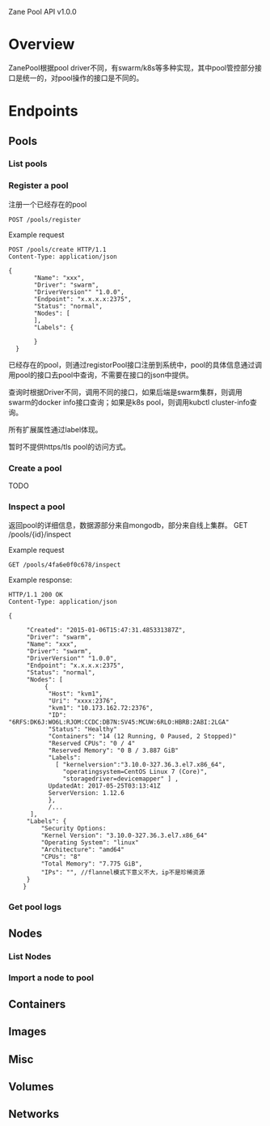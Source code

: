 
Zane Pool API v1.0.0

# Overview
ZanePool根据pool driver不同，有swarm/k8s等多种实现，其中pool管控部分接口是统一的，对pool操作的接口是不同的。


# Endpoints

## Pools
### List pools

### Register a pool
注册一个已经存在的pool
```
POST /pools/register 
```
Example request
```
POST /pools/create HTTP/1.1
Content-Type: application/json

{
       "Name": "xxx",
       "Driver": "swarm",
       "DriverVersion"" "1.0.0",
       "Endpoint": "x.x.x.x:2375",
       "Status": "normal",
       "Nodes": [
       ],
       "Labels": {

       }
  }
```

已经存在的pool，则通过registorPool接口注册到系统中，pool的具体信息通过调用pool的接口去pool中查询，不需要在接口的json中提供。

查询时根据Driver不同，调用不同的接口，如果后端是swarm集群，则调用swarm的docker info接口查询；如果是k8s pool，则调用kubctl cluster-info查询。

所有扩展属性通过label体现。

暂时不提供https/tls pool的访问方式。



### Create a pool
TODO

### Inspect a pool
返回pool的详细信息，数据源部分来自mongodb，部分来自线上集群。
GET /pools/{id}/inspect

Example request
```
GET /pools/4fa6e0f0c678/inspect
```
Example response:
```
HTTP/1.1 200 OK
Content-Type: application/json

{
    
     "Created": "2015-01-06T15:47:31.485331387Z",
     "Driver": "swarm",
     "Name": "xxx",
     "Driver": "swarm",
     "DriverVersion"" "1.0.0",
     "Endpoint": "x.x.x.x:2375",
     "Status": "normal",
     "Nodes": [
          { 
           "Host": "kvm1",
           "Uri": "xxxx:2376",
           "kvm1": "10.173.162.72:2376",
           "ID": "6RFS:DK6J:WO6L:RJOM:CCDC:DB7N:SV45:MCUW:6RLO:HBRB:2ABI:2LGA"
           "Status": "Healthy"
           "Containers": "14 (12 Running, 0 Paused, 2 Stopped)"
           "Reserved CPUs": "0 / 4"
           "Reserved Memory": "0 B / 3.887 GiB"
           "Labels":
             [ "kernelversion":"3.10.0-327.36.3.el7.x86_64", 
               "operatingsystem=CentOS Linux 7 (Core)", 
               "storagedriver=devicemapper" ] ,
           UpdatedAt: 2017-05-25T03:13:41Z
           ServerVersion: 1.12.6
           },
           /...
      ],
     "Labels": {
         "Security Options:
         "Kernel Version": "3.10.0-327.36.3.el7.x86_64"
         "Operating System": "linux"
         "Architecture": "amd64"
         "CPUs": "8"
         "Total Memory": "7.775 GiB",
         "IPs": "", //flannel模式下意义不大，ip不是珍稀资源
     }
    }
```
### Get pool logs

### 

## Nodes

### List Nodes
### Import a node to pool
### 

## Containers

## Images

## Misc

## Volumes

## Networks
